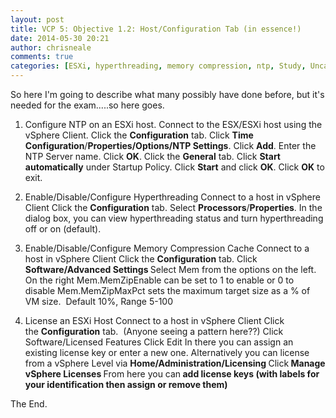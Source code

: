 ```yaml
---
layout: post
title: VCP 5: Objective 1.2: Host/Configuration Tab (in essence!)
date: 2014-05-30 20:21
author: chrisneale
comments: true
categories: [ESXi, hyperthreading, memory compression, ntp, Study, Uncategorized, VCP, VCP5, VCP5-DCV]
---
```

So here I'm going to describe what many possibly have done before, but it's needed for the exam.....so here goes.

1. Configure NTP on an ESXi host.
Connect to the ESX/ESXi host using the vSphere Client.
Click the <strong>Configuration</strong> tab.
Click <strong>Time Configuration</strong>/<strong>Properties/</strong><strong>Options/</strong><strong>NTP Settings</strong>.
Click <strong>Add</strong>. Enter the NTP Server name. Click <strong>OK</strong>.
Click the <strong>General</strong> tab. Click <strong>Start automatically</strong> under Startup Policy.
Click <strong>Start</strong> and click <strong>OK</strong>. Click <strong>OK</strong> to exit.

2. Enable/Disable/Configure Hyperthreading
Connect to a host in vSphere Client
Click the <strong>Configuration</strong> tab.
Select <strong>Processors</strong>/<strong>Properties</strong>.
In the dialog box, you can view hyperthreading status and turn hyperthreading off or on (default).

3. Enable/Disable/Configure Memory Compression Cache
Connect to a host in vSphere Client
Click the <strong>Configuration</strong> tab.
Click <strong>Software/Advanced Settings
</strong>Select Mem from the options on the left.
On the right Mem.MemZipEnable can be set to 1 to enable or 0 to disable
Mem.MemZipMaxPct sets the maximum target size as a % of VM size.  Default 10%, Range 5-100

4. License an ESXi Host
Connect to a host in vSphere Client
Click the <strong>Configuration</strong> tab.  (Anyone seeing a pattern here??)
Click Software/Licensed Features
Click Edit
In there you can assign an existing license key or enter a new one.
Alternatively you can license from a vSphere Level via
<strong>Home/Administration/Licensing
</strong>Click<strong> Manage vSphere Licenses
</strong>From here you can<strong> add license keys (with labels for your identification then assign or remove them)</strong>

The End.
